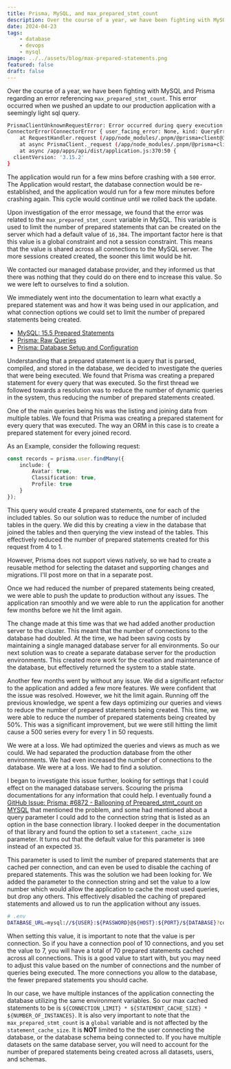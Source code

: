 ```yaml
---
title: Prisma, MySQL, and max_prepared_stmt_count
description: Over the course of a year, we have been fighting with MySQL and Prisma regarding an error referencing max_prepared_stmt_count. This is how we resolved it.
date: 2024-04-23
tags:
    - database
    - devops
    - mysql
image: ../../assets/blog/max-prepared-statements.png
featured: false
draft: false
---
```


Over the course of a year, we have been fighting with MySQL and Prisma regarding an error referencing `max_prepared_stmt_count`. This error occurred when we pushed an update to our production application with a seemingly light sql query.

```sh
PrismaClientUnknownRequestError: Error occurred during query execution:
ConnectorError(ConnectorError { user_facing_error: None, kind: QueryError(Server(ServerError { code: 1461, message: "Can't create more than max_prepared_stmt_count statements (current value: 16382)", state: "42000" })) })
    at RequestHandler.request (/app/node_modules/.pnpm/@prisma+client@3.15.2_prisma@3.15.2/node_modules/@prisma/client/runtime/index.js:49026:15)
    at async PrismaClient._request (/app/node_modules/.pnpm/@prisma+client@3.15.2_prisma@3.15.2/node_modules/@prisma/client/runtime/index.js:49919:18)
    at async /app/apps/api/dist/application.js:370:50 {
  clientVersion: '3.15.2'
}
```

The application would run for a few mins before crashing with a `500` error. The Application would restart, the database connection would be re-established, and the application would run for a few more minutes before crashing again. This cycle would continue until we rolled back the update.

Upon investigation of the error message, we found that the error was related to the `max_prepared_stmt_count` variable in MySQL. This variable is used to limit the number of prepared statements that can be created on the server which had a default value of `16,384`. The important factor here is that this value is a global constraint and not a session constraint. This means that the value is shared across all connections to the MySQL server. The more sessions created created, the sooner this limit would be hit.

We contacted our managed database provider, and they informed us that there was nothing that they could do on there end to increase this value. So we were left to ourselves to find a solution.

We immediately went into the documentation to learn what exactly a prepared statement was and how it was being used in our application, and what connection options we could set to limit the number of prepared statements being created.

-   [MySQL: 15.5 Prepared Statements](https://dev.mysql.com/doc/refman/8.0/en/sql-prepared-statements.html)
-   [Prisma: Raw Queries](https://www.prisma.io/docs/orm/prisma-client/queries/raw-database-access/raw-queries)
-   [Prisma: Database Setup and Configuration](https://www.prisma.io/docs/orm/prisma-client/setup-and-configuration/databases-connections/connection-pool)

Understanding that a prepared statement is a query that is parsed, compiled, and stored in the database, we decided to investigate the queries that were being executed. We found that Prisma was creating a prepared statement for every query that was executed. So the first thread we followed towards a resolution was to reduce the number of dynamic queries in the system, thus reducing the number of prepared statements created.

One of the main queries being his was the listing and joining data from multiple tables. We found that Prisma was creating a prepared statement for every query that was executed. The way an ORM in this case is to create a prepared statement for every joined record.

As an Example, consider the following request:

```ts
const records = prisma.user.findMany({
    include: {
        Avatar: true,
        Classification: true,
        Profile: true
    }
});
```

This query would create 4 prepared statements, one for each of the included tables. So our solution was to reduce the number of included tables in the query. We did this by creating a view in the database that joined the tables and then querying the view instead of the tables. This effectively reduced the number of prepared statements created for this request from 4 to 1.

However, Prisma does not support views natively, so we had to create a reusable method for selecting the dataset and supporting changes and migrations. I'll post more on that in a separate post.

Once we had reduced the number of prepared statements being created, we were able to push the update to production without any issues. The application ran smoothly and we were able to run the application for another few months before we hit the limit again.

The change made at this time was that we had added another production server to the cluster. This meant that the number of connections to the database had doubled. At the time, we had been saving costs by maintaining a single managed database server for all environments. So our next solution was to create a separate database server for the production environments. This created more work for the creation and maintenance of the database, but effectively returned the system to a stable state.

Another few months went by without any issue. We did a significant refactor to the application and added a few more features. We were confident that the issue was resolved. However, we hit the limit again. Running off the previous knowledge, we spent a few days optimizing our queries and views to reduce the number of prepared statements being created. This time, we were able to reduce the number of prepared statements being created by 50%. This was a significant improvement, but we were still hitting the limit cause a 500 series every for every 1 in 50 requests.

We were at a loss. We had optimized the queries and views as much as we could. We had separated the production database from the other environments. We had even increased the number of connections to the database. We were at a loss. We had to find a solution.

I began to investigate this issue further, looking for settings that I could effect on the managed database servers. Scouring the prisma documentations for any information that could help. I eventually found a [GitHub Issue: Prisma: #6872 - Ballooning of Prepared_stmt_count on MYSQL](https://github.com/prisma/prisma/issues/6872) that mentioned the problem, and some had mentioned about a query parameter I could add to the connection string that is listed as an option in the base connection library. I looked deeper in the documentation of that library and found the option to set a `statement_cache_size` parameter. It turns out that the default value for this parameter is `1000` instead of an expected `35`.

This parameter is used to limit the number of prepared statements that are cached per connection, and can even be used to disable the caching of prepared statements. This was the solution we had been looking for. We added the parameter to the connection string and set the value to a low number which would allow the application to cache the most used queries, but drop any others. This effectively disabled the caching of prepared statements and allowed us to run the application without any issues.

```bash
# .env
DATABASE_URL=mysql://${USER}:${PASSWORD}@${HOST}:${PORT}/${DATABASE}?connection_limit=10&statement_cache_size=7
```

When setting this value, it is important to note that the value is per connection. So if you have a connection pool of 10 connections, and you set the value to 7, you will have a total of 70 prepared statements cached across all connections. This is a good value to start with, but you may need to adjust this value based on the number of connections and the number of queries being executed. The more connections you allow to the database, the fewer prepared statements you should cache.

In our case, we have multiple instances of the application connecting the database utilizing the same environment variables. So our max cached statements to be is `${CONNECTION_LIMIT} * ${STATEMENT_CACHE_SIZE} * ${NUMBER_OF_INSTANCES}`. It is also very important to note that the `max_prepared_stmt_count` is a `global` variable and is not affected by the `statement_cache_size`. It is **NOT** limited to the the user connecting the database, or the database schema being connected to. If you have multiple datasets on the same database server, you will need to account for the number of prepared statements being created across all datasets, users, and schemas.
